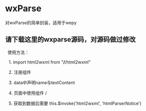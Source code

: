 # wxParse
对wxParse的简单封装，适用于wepy
 
## 请下载这里的wxparse源码，对源码做过修改
 
使用方法： 

    1. import html2wxml from "**/**/html2wxml"
    
    2. 注册组件
    
    3. data中声明name与textContent
    
    4. 页面中使用组件 /<html2wxml :parserName="name" :parserContent.sync="textContent"></html2wxml>
    
    5. 获取到数据后需要 this.$invoke('html2wxml', 'htmlParserNotice')
